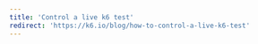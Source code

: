 ```yaml
---
title: 'Control a live k6 test'
redirect: 'https://k6.io/blog/how-to-control-a-live-k6-test'
---
```

